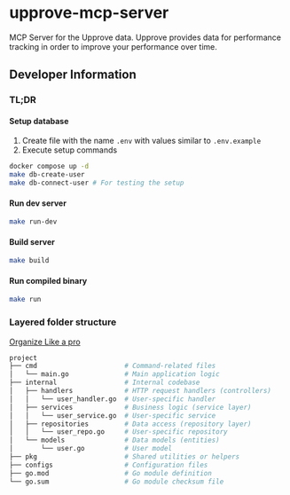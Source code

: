 # upprove-mcp-server

MCP Server for the Upprove data. Upprove provides data for performance tracking in order to improve your performance over time.

## Developer Information

### TL;DR

#### Setup database

1. Create file with the name `.env` with values similar to `.env.example`
2. Execute setup commands

```bash
docker compose up -d
make db-create-user
make db-connect-user # For testing the setup
```

#### Run dev server

```bash
make run-dev
```

#### Build server

```bash
make build
```

#### Run compiled binary

```bash
make run
```

### Layered folder structure

[Organize Like a pro](https://medium.com/@smart_byte_labs/organize-like-a-pro-a-simple-guide-to-go-project-folder-structures-e85e9c1769c2)

```bash
project
├── cmd                      # Command-related files
│   └── main.go              # Main application logic
├── internal                 # Internal codebase
│   ├── handlers             # HTTP request handlers (controllers)
│   │   └── user_handler.go  # User-specific handler
│   ├── services             # Business logic (service layer)
│   │   └── user_service.go  # User-specific service
│   ├── repositories         # Data access (repository layer)
│   │   └── user_repo.go     # User-specific repository
│   └── models               # Data models (entities)
│       └── user.go          # User model
├── pkg                      # Shared utilities or helpers
├── configs                  # Configuration files
├── go.mod                   # Go module definition
└── go.sum                   # Go module checksum file
```
